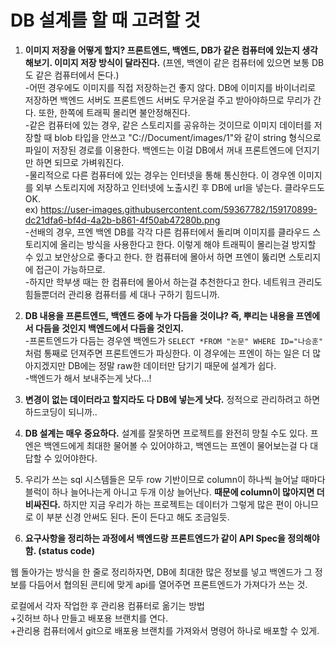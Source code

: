 DB 설계를 할 때 고려할 것
==================================================
1. **이미지 저장을 어떻게 할지? 프론트엔드, 백엔드, DB가 같은 컴퓨터에 있는지 생각해보기. 이미지 저장 방식이 달라진다.** (프엔, 백엔이 같은 컴퓨터에 있으면 보통 DB도 같은 컴퓨터에서 돈다.)   
   -어떤 경우에도 이미지를 직접 저장하는건 좋지 않다. DB에 이미지를 바이너리로 저장하면 백엔드 서버도 프론트엔드 서버도 무거운걸 주고 받아야하므로 무리가 간다. 또한, 한쪽에 트래픽 몰리면 불안정해진다.   
   -같은 컴퓨터에 있는 경우, 같은 스토리지를 공유하는 것이므로 이미지 데이터를 저장할 때 blob 타입을 안쓰고 "C://Document/images/1"와 같이 string 형식으로 파일이 저장된 경로를 이용한다. 백엔드는 이걸 DB에서 꺼내 프론트엔드에 던지기만 하면 되므로 가벼워진다.   
   -물리적으로 다른 컴퓨터에 있는 경우는 인터넷을 통해 통신한다. 이 경우엔 이미지를 외부 스토리지에 저장하고 인터넷에 노출시킨 후 DB에 url을 넣는다. 클라우드도 OK.   
    ex) https://user-images.githubusercontent.com/59367782/159170899-dc21dfa6-bf4d-4a2b-b861-4f50ab47280b.png  
   -선배의 경우, 프엔 백엔 DB를 각각 다른 컴퓨터에서 돌리며 이미지를 클라우드 스토리지에 올리는 방식을 사용한다고 한다. 이렇게 해야 트래픽이 몰리는걸 방지할 수 있고 보안상으로 좋다고 한다. 한 컴퓨터에 몰아서 하면 프엔이 뚫리면 스토리지에 접근이 가능하므로.   
   -하지만 학부생 때는 한 컴퓨터에 몰아서 하는걸 추천한다고 한다. 네트워크 관리도 힘들뿐더러 관리용 컴퓨터를 세 대나 구하기 힘드니까.   

2. **DB 내용을 프론트엔드, 백엔드 중에 누가 다듬을 것이냐? 즉, 뿌리는 내용을 프엔에서 다듬을 것인지 백엔드에서 다듬을 것인지.**  
   -프론트엔드가 다듬는 경우엔 백엔드가 `SELECT *FROM "논문" WHERE ID="나승훈"` 처럼 통째로 던져주면 프론트엔드가 파싱한다. 이 경우에는 프엔이 하는 일은 더 많아지겠지만 DB에는 정말 raw한 데이터만 담기기 때문에 설계가 쉽다.    
   -백엔드가 해서 보내주는게 낫다...!   
   
3. **변경이 없는 데이터라고 할지라도 다 DB에 넣는게 낫다.** 정적으로 관리하려고 하면 하드코딩이 되니까..  
4. **DB 설계는 매우 중요하다.** 설계를 잘못하면 프로젝트를 완전히 망칠 수도 있다. 프엔은 백엔드에게 최대한 물어볼 수 있어야하고, 백엔드는 프엔이 물어보는걸 다 대답할 수 있어야한다.   
5. 우리가 쓰는 sql 시스템들은 모두 row 기반이므로 column이 하나씩 늘어날 때마다 블럭이 하나 늘어나는게 아니고 두개 이상 늘어난다. **때문에 column이 많아지면 더 비싸진다.** 하지만 지금 우리가 하는 프로젝트는 데이터가 그렇게 많은 편이 아니므로 이 부분 신경 안써도 된다. 돈이 든다고 해도 조금일듯.    

6. **요구사항을 정리하는 과정에서 백엔드랑 프론트엔드가 같이 API Spec을 정의해야함. (status code)**   

웹 돌아가는 방식을 한 줄로 정리하자면, DB에 최대한 많은 정보를 넣고 백엔드가 그 정보를 다듬어서 협의된 콘티에 맞게 api를 열어주면 프론트엔드가 가져다가 쓰는 것.  

로컬에서 각자 작업한 후 관리용 컴퓨터로 옮기는 방법  
+깃허브 하나 만들고 배포용 브랜치를 연다.  
+관리용 컴퓨터에서 git으로 배포용 브랜치를 가져와서 명령어 하나로 배포할 수 있게.  
